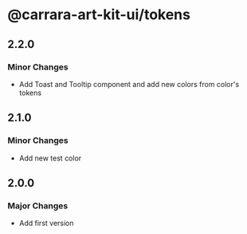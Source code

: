 # @carrara-art-kit-ui/tokens

## 2.2.0

### Minor Changes

- Add Toast and Tooltip component and add new colors from color's tokens

## 2.1.0

### Minor Changes

- Add new test color

## 2.0.0

### Major Changes

- Add first version

